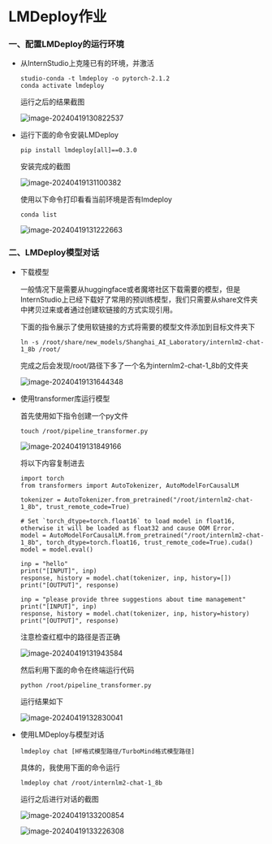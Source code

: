 # LMDeploy作业

### 一、配置LMDeploy的运行环境

- 从InternStudio上克隆已有的环境，并激活

  ```
  studio-conda -t lmdeploy -o pytorch-2.1.2
  conda activate lmdeploy
  ```

  运行之后的结果截图

  ![image-20240419130822537](C:\Users\ASUS\AppData\Roaming\Typora\typora-user-images\image-20240419130822537.png)

- 运行下面的命令安装LMDeploy

  ```
  pip install lmdeploy[all]==0.3.0
  ```

  安装完成的截图

  ![image-20240419131100382](C:\Users\ASUS\Desktop\lmdepoly\LMDeploy作业.assets\image-20240419131100382.png)

  使用以下命令打印看看当前环境是否有lmdeploy

  ```
  conda list
  ```

  ![image-20240419131222663](C:\Users\ASUS\Desktop\lmdepoly\LMDeploy作业.assets\image-20240419131222663.png)

  

### 二、LMDeploy模型对话

- 下载模型

  一般情况下是需要从huggingface或者魔塔社区下载需要的模型，但是InternStudio上已经下载好了常用的预训练模型，我们只需要从share文件夹中拷贝过来或者通过创建软链接的方式实现引用。

  下面的指令展示了使用软链接的方式将需要的模型文件添加到目标文件夹下

  ```
  ln -s /root/share/new_models/Shanghai_AI_Laboratory/internlm2-chat-1_8b /root/
  ```

  完成之后会发现/root/路径下多了一个名为internlm2-chat-1_8b的文件夹

  ![image-20240419131644348](C:\Users\ASUS\Desktop\lmdepoly\LMDeploy作业.assets\image-20240419131644348.png)

- 使用transformer库运行模型

  首先使用如下指令创建一个py文件

  ```
  touch /root/pipeline_transformer.py
  ```

  ![image-20240419131849166](C:\Users\ASUS\Desktop\lmdepoly\LMDeploy作业.assets\image-20240419131849166.png)

  将以下内容复制进去

  ```
  import torch
  from transformers import AutoTokenizer, AutoModelForCausalLM
  
  tokenizer = AutoTokenizer.from_pretrained("/root/internlm2-chat-1_8b", trust_remote_code=True)
  
  # Set `torch_dtype=torch.float16` to load model in float16, otherwise it will be loaded as float32 and cause OOM Error.
  model = AutoModelForCausalLM.from_pretrained("/root/internlm2-chat-1_8b", torch_dtype=torch.float16, trust_remote_code=True).cuda()
  model = model.eval()
  
  inp = "hello"
  print("[INPUT]", inp)
  response, history = model.chat(tokenizer, inp, history=[])
  print("[OUTPUT]", response)
  
  inp = "please provide three suggestions about time management"
  print("[INPUT]", inp)
  response, history = model.chat(tokenizer, inp, history=history)
  print("[OUTPUT]", response)
  ```

  注意检查红框中的路径是否正确

  ![image-20240419131943584](C:\Users\ASUS\Desktop\lmdepoly\LMDeploy作业.assets\image-20240419131943584.png)

  然后利用下面的命令在终端运行代码

  ```
  python /root/pipeline_transformer.py
  ```

  运行结果如下

  ![image-20240419132830041](C:\Users\ASUS\Desktop\lmdepoly\LMDeploy作业.assets\image-20240419132830041.png)

- 使用LMDeploy与模型对话

  ```
  lmdeploy chat [HF格式模型路径/TurboMind格式模型路径]
  ```

  具体的，我使用下面的命令运行

  ```
  lmdeploy chat /root/internlm2-chat-1_8b
  ```

  运行之后进行对话的截图

  ![image-20240419133200854](C:\Users\ASUS\Desktop\lmdepoly\LMDeploy作业.assets\image-20240419133200854.png)

  ![image-20240419133226308](C:\Users\ASUS\Desktop\lmdepoly\LMDeploy作业.assets\image-20240419133226308.png)













































